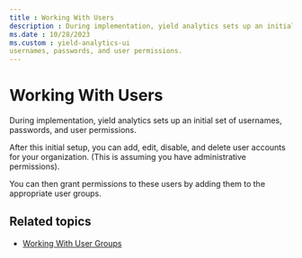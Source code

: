 ```yaml
---
title : Working With Users
description : During implementation, yield analytics sets up an initial set of usernames, passwords, and user permissions.
ms.date : 10/28/2023
ms.custom : yield-analytics-ui
usernames, passwords, and user permissions.
---
```



# Working With Users

During implementation, yield analytics sets up an initial set of
usernames, passwords, and user permissions.

After this initial setup, you can add, edit, disable, and delete user
accounts for your organization. (This is assuming you have
administrative permissions). 

You can then grant permissions to these users by adding them to the
appropriate user groups.

## Related topics

- [Working With User Groups](working-with-user-groups.md)
